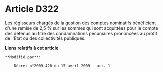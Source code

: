 # Article D322

Les régisseurs chargés de la gestion des comptes nominatifs bénéficient d'une remise de 2,5 % sur les sommes qui sont
acquittées pour le compte des détenus au titre des condamnations pécuniaires prononcées au profit de l'Etat ou des
collectivités publiques.

**Liens relatifs à cet article**

	**Modifié par**:

	  - Décret n°2009-420 du 15 avril 2009 - art. 1
